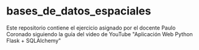 # bases_de_datos_espaciales
Este repositorio contiene el ejercicio asignado por el docente Paulo Coronado siguiendo la guía del video de YouTube "Aplicación Web Python Flask + SQLAlchemy"
